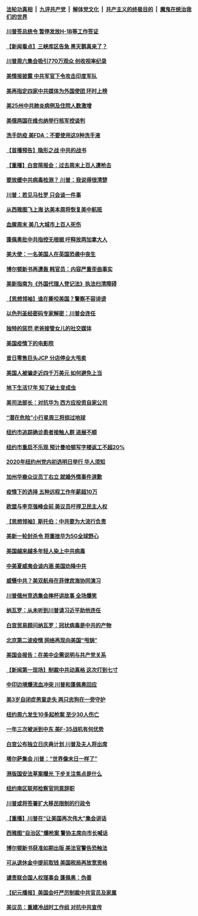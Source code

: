 

####  [法轮功真相](../../../../basic/blob/master/README.md?t=06231031) &nbsp;|&nbsp; [九评共产党](../../../../9ping.md/blob/master/README.md?t=06231031) &nbsp;|&nbsp; [解体党文化](../../../../jtdwh.md/blob/master/README.md?t=06231031)  &nbsp;|&nbsp; [共产主义的终极目的](../../../../gczydzjmd.md/blob/master/README.md?t=06231031) &nbsp;|&nbsp; [魔鬼在统治我们的世界](../../../../mgztzwmdsj.md/blob/master/README.md?t=06231031) 

#### [川普签总统令 暂停发放H-1B等工作签证](../pages/nsc412/n12205286.md?t=06231031) 

#### [【新闻看点】三峡库区告急 黑天鹅真来了？](../pages/nsc412/n12205008.md?t=06231031) 

#### [川普周六集会吸引770万观众 创收视率纪录](../pages/nsc412/n12205358.md?t=06231031) 

#### [美情报披露 中共军官下令攻击印度军队](../pages/nsc412/n12205206.md?t=06231031) 

#### [美再指定四家中共媒体为外国使团 环时上榜](../pages/nsc412/n12205059.md?t=06231031) 

#### [美25州中共肺炎病例及住院人数激增](../pages/nsc412/n12204895.md?t=06231031) 

#### [美俄两国在维也纳举行核军控谈判](../pages/nsc412/n12205020.md?t=06231031) 

#### [洗手防疫 美FDA：不要使用这9种洗手液](../pages/nsc412/n12204896.md?t=06231031) 

#### [【首播预告】隐形之战 中共的战书](../pages/nsc412/n12200980.md?t=06231031) 

#### [【重播】白宫简报会：过去周末上百人遭枪击](../pages/nsc412/n12204458.md?t=06231031) 

#### [要放缓中共病毒检测？ 川普：我说得很清楚](../pages/nsc412/n12204784.md?t=06231031) 

#### [川普：若见马杜罗 只会谈一件事](../pages/nsc412/n12204747.md?t=06231031) 

#### [从西雅图飞上海 达美本周将恢复美中航班](../pages/nsc412/n12204640.md?t=06231031) 

#### [血腥周末 美几大城市上百人死伤](../pages/nsc412/n12204490.md?t=06231031) 

#### [蓬佩奥批中共指控无根据 吁释放两加拿大人](../pages/nsc412/n12204564.md?t=06231031) 

#### [美大使：一名美国人在英国恐袭中丧生](../pages/nsc412/n12204415.md?t=06231031) 

#### [博尔顿新书再遭轰 韩官员：内容严重歪曲事实](../pages/nsc412/n12204194.md?t=06231031) 

#### [美新指南为《外国代理人登记法》执法扫清障碍](../pages/nsc412/n12203013.md?t=06231031) 

#### [【思想领袖】谁在撕咬美国？警察不容诽谤](../pages/nsc412/n12201992.md?t=06231031) 

#### [以色列圣经密码专家解密：川普会连任](../pages/nsc412/n12203622.md?t=06231031) 

#### [独特的惩罚  老爸接管女儿的社交媒体](../pages/nsc412/n12202897.md?t=06231031) 

#### [美国疫情下的电影院](../pages/nsc412/n12202867.md?t=06231031) 

#### [昔日零售巨头JCP 分店停业大甩卖](../pages/nsc412/n12202922.md?t=06231031) 

#### [美国人被骗走近四千万美元 如何避免上当](../pages/nsc412/n12202930.md?t=06231031) 

#### [地下生活17年 知了破土变成虫](../pages/nsc412/n12202962.md?t=06231031) 

#### [美司法部长：对抗华为 西方应投资自家公司](../pages/nsc412/n12203386.md?t=06231031) 

#### [“潜在危险”小行星周三将掠过地球](../pages/nsc412/n12202747.md?t=06231031) 

#### [纽约市追踪确诊患者接触人群  进展不顺](../pages/nsc412/n12203018.md?t=06231031) 

#### [纽约市重启不乐观 预计曼哈顿写字楼返工不超20%](../pages/nsc412/n12203023.md?t=06231031) 

#### [2020年纽约州党内初选明日举行 华人须知](../pages/nsc412/n12203026.md?t=06231031) 

#### [加州华裔众议员丁右立    就婚外情事件道歉](../pages/nsc412/n12203179.md?t=06231031) 

#### [疫情下的选择 五种远程工作年薪超10万](../pages/nsc412/n12190408.md?t=06231031) 

#### [欧盟与李克强峰会前 美议员吁捍卫民主人权](../pages/nsc412/n12202775.md?t=06231031) 

#### [【思想领袖】斯托伯：中共要为大流行负责](../pages/nsc412/n12115529.md?t=06231031) 

#### [美新一轮封杀令 将重挫华为5G全球野心](../pages/nsc412/n12202488.md?t=06231031) 

#### [美国越来越多年轻人染上中共病毒](../pages/nsc412/n12202590.md?t=06231031) 

#### [中美夏威夷会谈内涵 美国劝降中共](../pages/nsc412/n12202579.md?t=06231031) 

#### [威慑中共？美双航母在菲律宾海协同演习](../pages/nsc412/n12202399.md?t=06231031) 

#### [川普俄州竞选集会摔杯讲故事 全场爆笑](../pages/nsc412/n12202398.md?t=06231031) 

#### [纳瓦罗：从未听到川普请习近平助他连任](../pages/nsc412/n12202251.md?t=06231031) 

#### [白宫贸易顾问纳瓦罗：冠状病毒是中共的产物](../pages/nsc412/n12202027.md?t=06231031) 

#### [北京第二波疫情 网络再现向美国“甩锅”](../pages/nsc412/n12201996.md?t=06231031) 

#### [美国会报告：在美中企需说明与共产党关系](../pages/nsc412/n12199133.md?t=06231031) 

#### [【新闻第一现场】制裁中共动真格 这次打到七寸](../pages/nsc412/n12201730.md?t=06231031) 

#### [中印边境爆流血冲突 川普和蓬佩奥回应](../pages/nsc412/n12201068.md?t=06231031) 

#### [美3岁自闭症男童走失 两只忠狗在一旁守护](../pages/nsc412/n12201540.md?t=06231031) 

#### [纽约周六发生10多起枪案 至少30人伤亡](../pages/nsc412/n12201569.md?t=06231031) 

#### [一年三次被派到中东 美F-35战机有何优势](../pages/nsc412/n12193910.md?t=06231031) 

#### [白宫公布独立日庆典计划 川普及夫人将出席](../pages/nsc412/n12201111.md?t=06231031) 

#### [塔尔萨集会 川普：“世界像末日一样了”](../pages/nsc412/n12200981.md?t=06231031) 

#### [港版国安法草案曝光 下步关注焦点是什么](../pages/nsc412/n12200876.md?t=06231031) 

#### [纽约南区联邦检察官同意辞职](../pages/nsc412/n12200996.md?t=06231031) 

#### [川普或将签署扩大移民限制的行政令](../pages/nsc412/n12201017.md?t=06231031) 

#### [【重播】川普在“让美国再次伟大”集会讲话](../pages/nsc412/n12199351.md?t=06231031) 

#### [西雅图“自治区”爆枪案 警协主席向市长喊话](../pages/nsc412/n12200903.md?t=06231031) 

#### [博尔顿新书获准如期出版 美法官警告恐触法](../pages/nsc412/n12200486.md?t=06231031) 

#### [可从退休金中提前取钱  美国税局再放宽资格](../pages/nsc412/n12200725.md?t=06231031) 

#### [谴责联合国人权理事会 蓬佩奥：伪善](../pages/nsc412/n12200748.md?t=06231031) 

#### [【纪元播报】美国会吁严厉制裁中共官员及家属](../pages/nsc412/n12201402.md?t=06231031) 

#### [美议员：重建冷战时工作组 对抗中共宣传](../pages/nsc412/n12200449.md?t=06231031) 

